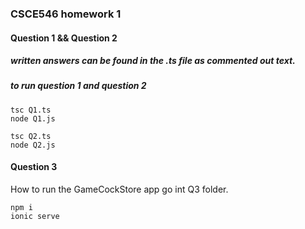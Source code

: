 ### CSCE546 homework 1

#### Question 1 && Question 2

##### written answers can be found in the .ts file as commented out text.

##### to run question 1 and question 2
```
tsc Q1.ts
node Q1.js

tsc Q2.ts
node Q2.js
```

#### Question 3

How to run the GameCockStore app
go int Q3 folder.
```
npm i
ionic serve
```
